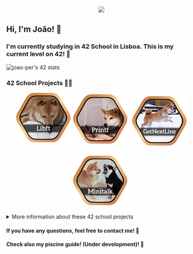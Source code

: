 <p align="center">
<br>
<img src="https://readme-typing-svg.herokuapp.com/?size=25&color=2586F7&center=true&vCenter=true&lines=Welcome+to+my+Github">
</a>

## Hi, I'm João! 🤝

### I'm currently studying in 42 School in Lisboa. This is my current level on 42! 🙏

![joao-per's 42 stats](https://badge.mediaplus.ma/levi/joao-per?1337Badge=off)

### 42 School Projects 🧑‍💻

<div align="center">

<a href="https://github.com/joao-per/libft">![42 Libft](https://github.com/joao-per/joao-per/blob/main/Badges/Libft.png)</a>
<a href="https://github.com/joao-per/printf">![42 Libft](https://github.com/joao-per/joao-per/blob/main/Badges/Printf.png)</a>
<a href="https://github.com/joao-per/get_next_line">![42 Libft](https://github.com/joao-per/joao-per/blob/main/Badges/GetNextLine.png)</a>
<a href="https://github.com/joao-per/minitalk">![42 Libft](https://github.com/joao-per/joao-per/blob/main/Badges/Minitalk.png)</a>

</div>
<details>
<summary>More information about these 42 school projects</summary>

| Project                                                  |  Language  | Grade| Description                                                           |
|----------------------------------------------------------|------------|------|-----------------------------------------------------------------------|
| [libft](https://github.com/joao-per/libft)               | C          | 125% | Create a library of basic functions.                                  |
| [GNL](https://github.com/joao-per/get_next_line)         | C          | 125% | Read a single line from a file descriptor, can be used in a loop.     |
| [ft_printf](https://github.com/joao-per/ft_printf)       | C          | 100% | Recode the standard C library function, printf.                       |
| born2beroot]                                             | Shell, CLI | 125% | Create a virtual machine to host a Debian server.                     |
| [minitalk](https://github.com/joao-per/minitalk)         | C          | 125% | Make 2 terminals talk.                                                |

</details>


#### If you have any questions, feel free to contact me! 💌
#### Check also my piscine guide! (Under development)! 📜
